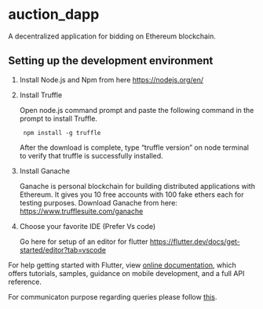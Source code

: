 # auction_dapp

A decentralized application for bidding on Ethereum blockchain.

## Setting up the development environment

1. Install Node.js and Npm from here  <https://nodejs.org/en/>
2. Install Truffle

    Open node.js command prompt and paste the following command in the prompt to install Truffle.

        npm install -g truffle
    After the download is complete, type “truffle version” on node terminal to verify that truffle is successfully installed.

3. Install Ganache

   Ganache is personal blockchain for building distributed applications with Ethereum. It gives you 10 free accounts with 100 fake ethers each for testing purposes.
Download Ganache from here: <https://www.trufflesuite.com/ganache>

4. Choose your favorite IDE (Prefer Vs code)

   Go here for setup of an editor for flutter <https://flutter.dev/docs/get-started/editor?tab=vscode>

For help getting started with Flutter, view 
[online documentation](https://flutter.dev/docs), which offers tutorials,
samples, guidance on mobile development, and a full API reference.







For communicaton purpose regarding queries please follow [this](https://discord.com/channels/885149696249708635/892440973664198686).
